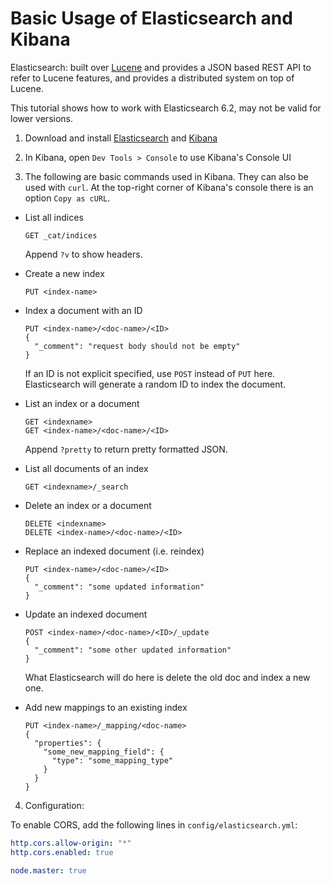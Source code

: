 # Basic Usage of Elasticsearch and Kibana

Elasticsearch: built over [Lucene](https://lucene.apache.org/core/) and provides a JSON based REST API to refer to Lucene features, and provides a distributed system on top of Lucene.

This tutorial shows how to work with Elasticsearch 6.2, may not be valid for lower versions.

1. Download and install [Elasticsearch](https://www.elastic.co/downloads/elasticsearch) and [Kibana](https://www.elastic.co/jp/downloads/kibana)

2. In Kibana, open `Dev Tools > Console` to use Kibana's Console UI

3. The following are basic commands used in Kibana. They can also be used with `curl`. At the top-right corner of Kibana's console there is an option `Copy as cURL`.

  * List all indices

    ```console
    GET _cat/indices
    ```

    Append `?v` to show headers.

  * Create a new index

    ```console
    PUT <index-name>
    ```

  * Index a document with an ID

    ```console
    PUT <index-name>/<doc-name>/<ID>
    {
      "_comment": "request body should not be empty"
    }
    ```

    If an ID is not explicit specified, use `POST` instead of `PUT` here. Elasticsearch will generate a random ID to index the document.

  * List an index or a document

    ```console
    GET <indexname>
    GET <index-name>/<doc-name>/<ID>
    ```

    Append `?pretty` to return pretty formatted JSON.

  * List all documents of an index

    ```console
    GET <indexname>/_search
    ```

  * Delete an index or a document

    ```console
    DELETE <indexname>
    DELETE <index-name>/<doc-name>/<ID>
    ```

  * Replace an indexed document (i.e. reindex)

    ```console
    PUT <index-name>/<doc-name>/<ID>
    {
      "_comment": "some updated information"
    }
    ```

  * Update an indexed document

    ```console
    POST <index-name>/<doc-name>/<ID>/_update
    {
      "_comment": "some other updated information"
    }
    ```

    What Elasticsearch will do here is delete the old doc and index a new one.

  * Add new mappings to an existing index
    
    ```console
    PUT <index-name>/_mapping/<doc-name>
    {
      "properties": {
        "some_new_mapping_field": {
          "type": "some_mapping_type"
        }
      }
    }
    ```

4. Configuration:

  To enable CORS, add the following lines in `config/elasticsearch.yml`:

  ```yml
  http.cors.allow-origin: "*"
  http.cors.enabled: true

  node.master: true
  ```
